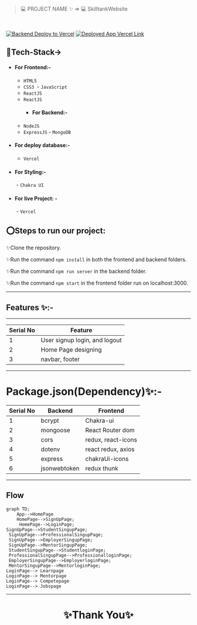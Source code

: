 > 💻 PROJECT NAME ✨ => 💻 SkilltankWebsite
<br>




[![Backend Deploy to Vercel](https://img.shields.io/badge/Backend_Deployed_Vercel_Link-0A66C2?style=for-the-badge&logo=ko-fi&logoColor=white)](
)
[![Deployed App Vercel Link](https://img.shields.io/badge/Deployed_App_Vercel_Link-000?style=for-the-badge&logo=ko-fi&logoColor=white)](https://skilltank-website.vercel.app/)




## 💫Tech-Stack->

- #### For Frontend:-
   - `HTML5`
  - `CSS3`
  - `JavaScript `
  - `ReactJS`
  - `ReactJS`
    - #### For Backend:-
   - `NodeJS`
   - `ExpressJS`
    - `MongoDB `
- #### For deploy database:- 
    
     - `Vercel`
   
- #### For Styling:-  
   - `Chakra UI `
  
- #### For live Project: -
   - `Vercel`
   

## ⭕Steps to run our project:

✨Clone the repository.

✨Run the command `npm install` in both the frontend and backend folders.

✨Run the command `npm run server` in the backend folder.

✨Run the command `npm start` in the frontend folder run on localhost:3000.

---
## Features ✨:-
---
 | Serial No            | Feature                                                              |
| ----------------- | ------------------------------------------------------------ |
| 1 | User signup login, and logout |
| 2 | Home Page designing |
| 3 | navbar, footer |


---
# Package.json(Dependency)✨:-

 | Serial No            | Backend                      |  Frontend      |
| ----------------- | ---------------------|------------------------ |
| 1 | bcrypt |   Chakra-ui |
| 2 | mongoose |  React Router dom |
| 3 | cors | redux, react-icons |
| 4 | dotenv |  react redux, axios |
| 5 | express | chakraUi-icons |
| 6 | jsonwebtoken | redux thunk |


---

## Flow

```mermaid
graph TD;
    App-->HomePage
    HomePage-->SignUpPage;
     HomePage-->LoginPage;
SignUpPage-->StudentSingupPage;
 SignUpPage-->ProfessionalSingupPage;
 SignUpPage-->EmployerSingupPage;
 SignUpPage-->MentorSingupPage;
 StudentSingupPage-->StudentloginPage;
 ProfessionalSingupPage-->ProfessionalloginPage;
 EmployerSingupPage-->EmployerloginPage;
 MentorSingupPage-->MentorloginPage;
LoginPage--> Learnpage
LoginPage--> Mentorpage
LoginPage--> Competepage
LoginPage--> Jobspage
```

---

<h1 align="center">✨Thank You✨</h1>
